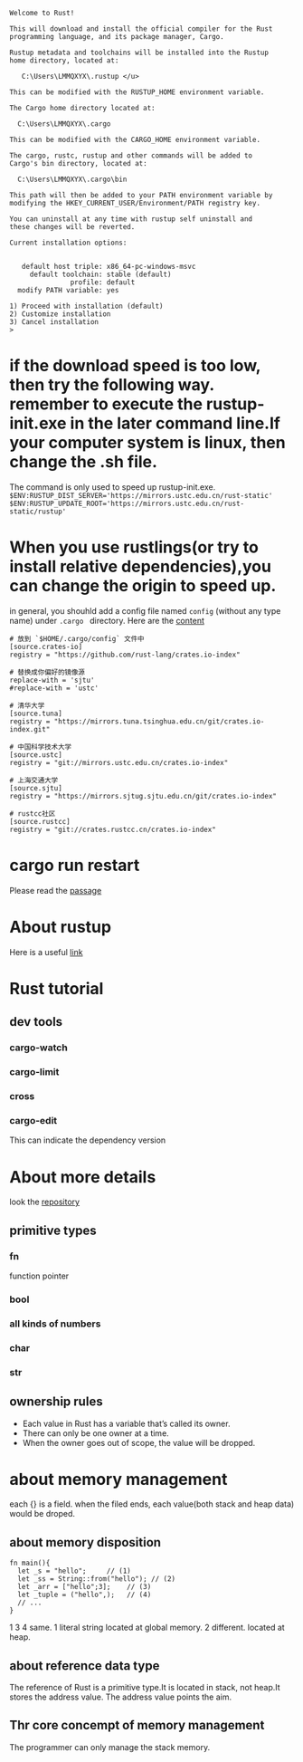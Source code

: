 ```
Welcome to Rust!

This will download and install the official compiler for the Rust
programming language, and its package manager, Cargo.

Rustup metadata and toolchains will be installed into the Rustup
home directory, located at:

   C:\Users\LMMQXYX\.rustup </u>

This can be modified with the RUSTUP_HOME environment variable.

The Cargo home directory located at:

  C:\Users\LMMQXYX\.cargo

This can be modified with the CARGO_HOME environment variable.

The cargo, rustc, rustup and other commands will be added to
Cargo's bin directory, located at:

  C:\Users\LMMQXYX\.cargo\bin

This path will then be added to your PATH environment variable by
modifying the HKEY_CURRENT_USER/Environment/PATH registry key.

You can uninstall at any time with rustup self uninstall and
these changes will be reverted.

Current installation options:


   default host triple: x86_64-pc-windows-msvc
     default toolchain: stable (default)
               profile: default
  modify PATH variable: yes

1) Proceed with installation (default)
2) Customize installation
3) Cancel installation
>
```

# if the download speed is too low, then try the following way. remember to execute the rustup-init.exe in the later command line.If your computer system is linux, then change the .sh file.
The command is only used to speed up rustup-init.exe.
``` $ENV:RUSTUP_DIST_SERVER='https://mirrors.ustc.edu.cn/rust-static' ```
``` $ENV:RUSTUP_UPDATE_ROOT='https://mirrors.ustc.edu.cn/rust-static/rustup' ```

# When you use rustlings(or try to install relative dependencies),you can change the origin to speed up.
in general, you shouhld add a config file named ```config``` (without any type name) under ```.cargo ``` directory. Here are the [content][link]
```
# 放到 `$HOME/.cargo/config` 文件中
[source.crates-io]
registry = "https://github.com/rust-lang/crates.io-index"

# 替换成你偏好的镜像源
replace-with = 'sjtu'
#replace-with = 'ustc'

# 清华大学
[source.tuna]
registry = "https://mirrors.tuna.tsinghua.edu.cn/git/crates.io-index.git"

# 中国科学技术大学
[source.ustc]
registry = "git://mirrors.ustc.edu.cn/crates.io-index"

# 上海交通大学
[source.sjtu]
registry = "https://mirrors.sjtug.sjtu.edu.cn/git/crates.io-index"

# rustcc社区
[source.rustcc]
registry = "git://crates.rustcc.cn/crates.io-index"

```

# cargo run restart
Please read the [passage][link2]

# About rustup
Here is a useful [link][link3]

# Rust tutorial
##  dev tools
### cargo-watch
### cargo-limit
### cross
### cargo-edit
This can indicate the dependency version
# About more details
look the [repository][link4]

## primitive types
### fn
function pointer

### bool
### all kinds of numbers
### char
### str

## ownership rules
- Each value in Rust has a variable that’s called its owner.
- There can only be one owner at a time.
- When the owner goes out of scope, the value will be dropped.

# about memory management
each {} is a field. when the filed ends, each value(both stack and heap data) would be droped.

## about memory disposition
```
fn main(){
  let _s = "hello";     // (1)
  let _ss = String::from("hello"); // (2)
  let _arr = ["hello";3];    // (3)
  let _tuple = ("hello",);   // (4)
  // ...
}
```
1 3 4 same. 1 literal string located at global memory. 
2 different. located at heap.

## about reference data type
The reference of Rust is a primitive type.It is located in stack, not heap.It stores the address value.
The address value points the aim.

## Thr core concempt of memory management
The programmer can only manage the stack memory.


[link2]:https://stackoverflow.com/questions/29461693/how-can-i-get-cargo-to-recompile-changed-files-automatically
[link3]:https://www.jianshu.com/p/cf1b534dbb16
[link]:https://learnku.com/articles/49977
[link4]:https://github.com/lmmqxyx404/Rust_Tutorial